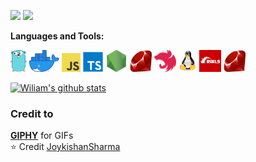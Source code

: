 <a href="https://www.linkedin.com/in/wiliamvj/"><img src="https://img.shields.io/badge/LinkedIn-informational?logo=linkedin"/></a>
<a href="https://discordapp.com/users/Wiliam#8625"><img src="https://img.shields.io/badge/Discord-informational?logo=discord&color=purple&logoColor=white"/></a>

**Languages and Tools:**  

<code><img height="35" src="https://github.com/wiliamvj/wiliamvj/blob/main/gopher-logo.png"></code>
<code><img height="35" src="https://raw.githubusercontent.com/wiliamvj/wiliamvj/main/Moby-logo.webp"></code>
<code><img height="30" src="https://raw.githubusercontent.com/github/explore/80688e429a7d4ef2fca1e82350fe8e3517d3494d/topics/javascript/javascript.png"></code>
<code><img height="32" src="https://github.com/wiliamvj/wiliamvj/blob/main/typescript_original_logo_icon_146317.png?raw=true"></code>
<code><img height="35" src="https://raw.githubusercontent.com/github/explore/80688e429a7d4ef2fca1e82350fe8e3517d3494d/topics/nodejs/nodejs.png"></code>
<code><img height="35" src="https://github.com/wiliamvj/wiliamvj/blob/main/Ruby_logo.png?raw=true"></code>
<code><img height="35" src="https://github.com/wiliamvj/wiliamvj/blob/main/nestjs-logo-09342F76C0-seeklogo.com.png?raw=true"></code>
<code><img height="35" src="https://github.com/wiliamvj/wiliamvj/blob/main/linux-22615.png?raw=true"></code>
<code><img height="35" src="https://github.com/wiliamvj/wiliamvj/blob/main/rails.png?raw=true"></code>
<code><img height="35" src="https://github.com/wiliamvj/wiliamvj/blob/main/Ruby_logo.png?raw=true"></code>

<p>
  <a href="https://github.com/wiliamvj?tab=repositories">
    <img  width="500" height="auto" alt="Wiliam's github stats" 
          src="https://github-readme-stats.vercel.app/api?username=wiliamvj&show_icons=true&theme=dracula&count_private=true" />
  </a>
</p>

<!-- Credit -->

### Credit to

[**GIPHY**](https://giphy.com/) for GIFs<br />
⭐️ Credit [JoykishanSharma](https://github.com/JoykishanSharma)

